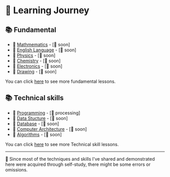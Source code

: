 # 🎒 Learning Journey

## 📚 Fundamental

- 📘 [Mathmematics](./fundamental/mathematics/) - [🚧 soon]
- 📘 [English Language](./fundamental/english/) - [🚧 soon]
- 📘 [Physics](./fundamental/physics/) - [🚧 soon]
- 📘 [Chemistry](./fundamental/chemistry/) - [🚧 soon]
- 📘 [Electronics](./fundamental/electronics/) - [🚧 soon]
- 📘 [Drawing](./fundamental/drawing/) - [🚧 soon]

You can click [here](./fundamental/) to see more fundamental lessons.


## 📚 Technical skills
  
- 📕 [Programming](./technical-skills/programming) - [🔨 processing]
- 📕 [Data Stucture](./technical-skills/data-structure/) - [🚧 soon]
- 📕 [Database]() - [🚧 soon]
- 📕 [Computer Architecture]() - [🚧 soon]
- 📕 [Algorithms]() - [🚧 soon]

You can click [here](./technical-skills/) to see more Technical skill lessons.

---

📍 Since most of the techniques and skills I've shared and demonstrated here were acquired through self-study, there might be some errors or omissions.